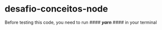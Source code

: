 # desafio-conceitos-node

Before testing this code, you need to run #### ***yarn*** #### in your terminal
